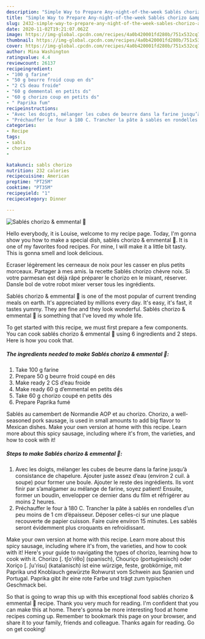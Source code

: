 ```yaml
---
description: "Simple Way to Prepare Any-night-of-the-week Sablés chorizo &amp;amp; emmental 🧀"
title: "Simple Way to Prepare Any-night-of-the-week Sablés chorizo &amp;amp; emmental 🧀"
slug: 2432-simple-way-to-prepare-any-night-of-the-week-sables-chorizo-and-amp-emmental
date: 2020-11-02T19:21:07.062Z
image: https://img-global.cpcdn.com/recipes/4a0b420001fd280b/751x532cq70/sables-chorizo-emmental-🧀-photo-principale-de-la-recette.jpg
thumbnail: https://img-global.cpcdn.com/recipes/4a0b420001fd280b/751x532cq70/sables-chorizo-emmental-🧀-photo-principale-de-la-recette.jpg
cover: https://img-global.cpcdn.com/recipes/4a0b420001fd280b/751x532cq70/sables-chorizo-emmental-🧀-photo-principale-de-la-recette.jpg
author: Mina Washington
ratingvalue: 4.4
reviewcount: 26137
recipeingredient:
- "100 g farine"
- "50 g beurre froid coup en ds"
- "2 CS deau froide"
- "60 g demmental en petits ds"
- "60 g chorizo coup en petits ds"
- " Paprika fum"
recipeinstructions:
- "Avec les doigts, mélanger les cubes de beurre dans la farine jusqu’à consistance de chapelure. Ajouter juste assez d’eau (environ 2 cuil. à soupe) pour former une boule. Ajouter le reste des ingrédients. Ils vont finir par s’amalgamer au mélange de farine, soyez patient! Ensuite, former un boudin, envelopper ce dernier dans du film et réfrigérer au moins 2 heures."
- "Préchauffer le four à 180 C. Trancher la pâte à sablés en rondelles d’un peu moins de 1 cm d’épaisseur. Déposer celles-ci sur une plaque recouverte de papier cuisson. Faire cuire environ 15 minutes. Les sablés seront évidemment plus croquants en refroidissant."
categories:
- Recipe
tags:
- sabls
- chorizo
- 

katakunci: sabls chorizo  
nutrition: 232 calories
recipecuisine: American
preptime: "PT25M"
cooktime: "PT35M"
recipeyield: "1"
recipecategory: Dinner

---
```



![Sablés chorizo &amp; emmental 🧀](https://img-global.cpcdn.com/recipes/4a0b420001fd280b/751x532cq70/sables-chorizo-emmental-🧀-photo-principale-de-la-recette.jpg)

Hello everybody, it is Louise, welcome to my recipe page. Today, I'm gonna show you how to make a special dish, sablés chorizo &amp; emmental 🧀. It is one of my favorites food recipes. For mine, I will make it a little bit tasty. This is gonna smell and look delicious.

Ecraser légèrement les cerneaux de noix pour les casser en plus petits morceaux. Partager à mes amis. la recette Sablés chorizo chèvre noix. Si votre parmesan est déjà râpé préparer le chorizo en le mixant, réserver. Dansle bol de votre robot mixer verser tous les ingrédients.

Sablés chorizo &amp; emmental 🧀 is one of the most popular of current trending meals on earth. It's appreciated by millions every day. It's easy, it's fast, it tastes yummy. They are fine and they look wonderful. Sablés chorizo &amp; emmental 🧀 is something that I've loved my whole life.


To get started with this recipe, we must first prepare a few components. You can cook sablés chorizo &amp; emmental 🧀 using 6 ingredients and 2 steps. Here is how you cook that.

<!--inarticleads1-->

##### The ingredients needed to make Sablés chorizo &amp; emmental 🧀:

1. Take 100 g farine
1. Prepare 50 g beurre froid coupé en dés
1. Make ready 2 CS d’eau froide
1. Make ready 60 g d’emmental en petits dés
1. Take 60 g chorizo coupé en petits dés
1. Prepare  Paprika fumé


Sablés au camembert de Normandie AOP et au chorizo. Chorizo, a well-seasoned pork sausage, is used in small amounts to add big flavor to Mexican dishes. Make your own version at home with this recipe. Learn more about this spicy sausage, including where it&#39;s from, the varieties, and how to cook with it! 

<!--inarticleads2-->

##### Steps to make Sablés chorizo &amp; emmental 🧀:

1. Avec les doigts, mélanger les cubes de beurre dans la farine jusqu’à consistance de chapelure. Ajouter juste assez d’eau (environ 2 cuil. à soupe) pour former une boule. Ajouter le reste des ingrédients. Ils vont finir par s’amalgamer au mélange de farine, soyez patient! Ensuite, former un boudin, envelopper ce dernier dans du film et réfrigérer au moins 2 heures.
1. Préchauffer le four à 180 C. Trancher la pâte à sablés en rondelles d’un peu moins de 1 cm d’épaisseur. Déposer celles-ci sur une plaque recouverte de papier cuisson. Faire cuire environ 15 minutes. Les sablés seront évidemment plus croquants en refroidissant.


Make your own version at home with this recipe. Learn more about this spicy sausage, including where it&#39;s from, the varieties, and how to cook with it! Here&#39;s your guide to navigating the types of chorizo, learning how to cook with it. Chorizo [. tʃo&#39;ɾiθo] (spanisch), Chouriço (portugiesisch) oder Xoriço [. ʃu&#39;ɾisu] (katalanisch) ist eine würzige, feste, grobkörnige, mit Paprika und Knoblauch gewürzte Rohwurst vom Schwein aus Spanien und Portugal. Paprika gibt ihr eine rote Farbe und trägt zum typischen Geschmack bei. 

So that is going to wrap this up with this exceptional food sablés chorizo &amp; emmental 🧀 recipe. Thank you very much for reading. I'm confident that you can make this at home. There's gonna be more interesting food at home recipes coming up. Remember to bookmark this page on your browser, and share it to your family, friends and colleague. Thanks again for reading. Go on get cooking!
